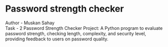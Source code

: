 # Password strength checker
Author - Muskan Sahay
<br>
Task - 2 Password Strength Checker Project: A Python program to evaluate password strength, checking length, complexity, and security level, providing feedback to users on password quality.

